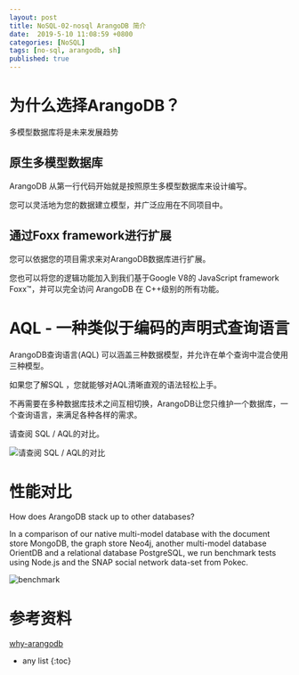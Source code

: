 ```yaml
---
layout: post
title: NoSQL-02-nosql ArangoDB 简介
date:  2019-5-10 11:08:59 +0800
categories: [NoSQL]
tags: [no-sql, arangodb, sh]
published: true
---
```


# 为什么选择ArangoDB？

多模型数据库将是未来发展趋势

## 原生多模型数据库

ArangoDB 从第一行代码开始就是按照原生多模型数据库来设计编写。

您可以灵活地为您的数据建立模型，并广泛应用在不同项目中。

## 通过Foxx framework进行扩展

您可以依据您的项目需求来对ArangoDB数据库进行扩展。

您也可以将您的逻辑功能加入到我们基于Google V8的 JavaScript framework Foxx™，并可以完全访问 ArangoDB 在 C++级别的所有功能。

# AQL - 一种类似于编码的声明式查询语言

ArangoDB查询语言(AQL) 可以涵盖三种数据模型，并允许在单个查询中混合使用三种模型。

如果您了解SQL ，您就能够对AQL清晰直观的语法轻松上手。

不再需要在多种数据库技术之间互相切换，ArangoDB让您只维护一个数据库，一个查询语言，来满足各种各样的需求。

请查阅 SQL / AQL的对比。

![请查阅 SQL / AQL的对比](https://www.arangodb.com/wp-content/uploads/2014/06/SQL_AQL_Comparison.png)

# 性能对比

How does ArangoDB stack up to other databases? 

In a comparison of our native multi-model database with the document store MongoDB, the graph store Neo4j, another multi-model database OrientDB and a relational database PostgreSQL, we run benchmark tests using Node.js and the SNAP social network data-set from Pokec.

![benchmark](https://www.arangodb.com/wp-content/uploads/2018/02/UPDATE-Benchmark-2018.001-1-800x438.jpeg)

# 参考资料

[why-arangodb](https://www.arangodb.com/why-arangodb/cn/)

* any list
{:toc}